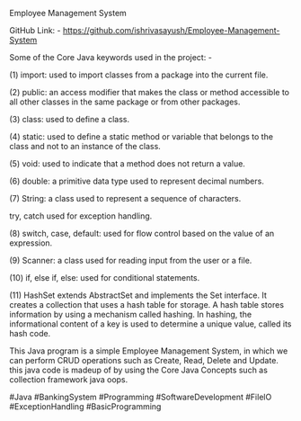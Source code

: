Employee Management System

GitHub Link: - https://github.com/ishrivasayush/Employee-Management-System

Some of the Core Java keywords used in the project: -

(1) import: used to import classes from a package into the current file.

(2) public: an access modifier that makes the class or method accessible to all other classes in the same package or from other packages.

(3) class: used to define a class.

(4) static: used to define a static method or variable that belongs to the class and not to an instance of the class.

(5) void: used to indicate that a method does not return a value.

(6) double: a primitive data type used to represent decimal numbers.

(7) String: a class used to represent a sequence of characters.

try, catch used for exception handling.

(8) switch, case, default: used for flow control based on the value of an expression.

(9) Scanner: a class used for reading input from the user or a file.

(10) if, else if, else: used for conditional statements.

(11) HashSet extends AbstractSet and implements the Set interface. It creates a collection that uses a hash table for storage. A hash table stores information by using a mechanism called hashing. In hashing, the informational content of a key is used to determine a unique value, called its hash code.

This Java program is a simple Employee Management System, in which we can perform CRUD operations such as Create, Read, Delete and Update. this java code is madeup of by using the Core Java Concepts such as collection framework java oops.

#Java #BankingSystem #Programming #SoftwareDevelopment #FilelO #ExceptionHandling #BasicProgramming

